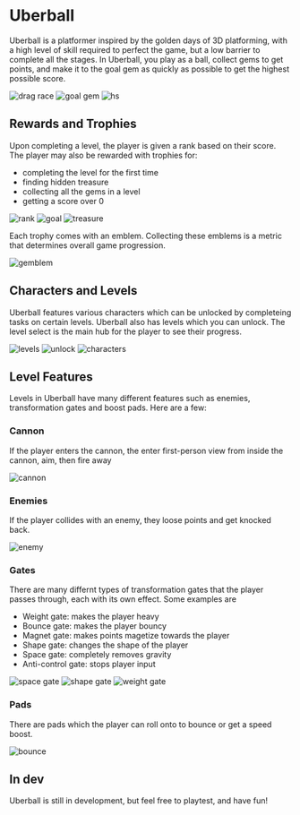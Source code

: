 # Uberball
Uberball is a platformer inspired by the golden days of 3D platforming, with a high level of skill required to perfect the game, but a low barrier to complete all the stages. In Uberball, you play as a ball, collect gems to get points, and make it to the goal gem as quickly as possible to get the highest possible score.

![drag race](Screenshots/dragrace101.PNG)
![goal gem](Screenshots/goal_gem.PNG)
![hs](Screenshots/new_hs.PNG)

## Rewards and Trophies
Upon completing a level, the player is given a rank based on their score. The player may also be rewarded with trophies for:
- completing the level for the first time
- finding hidden treasure
- collecting all the gems in a level
- getting a score over 0

![rank](Screenshots/new_record.PNG)
![goal](Screenshots/level_complete.PNG)
![treasure](Screenshots/treasure.PNG)


Each trophy comes with an emblem. Collecting these emblems is a metric that determines overall game progression.

![gemblem](Screenshots/gemblem.PNG)


## Characters and Levels
Uberball features various characters which can be unlocked by completeing tasks on certain levels. Uberball also has levels which you can unlock. The level select is the main hub for the player to see their progress.

![levels](Screenshots/level_select.PNG)
![unlock](Screenshots/character_unlock.PNG)
![characters](Screenshots/character_select.PNG)

## Level Features
Levels in Uberball have many different features such as enemies, transformation gates and boost pads. Here are a few:

### Cannon
If the player enters the cannon, the enter first-person view from inside the cannon, aim, then fire away

![cannon](Screenshots/cannon.PNG)

### Enemies
If the player collides with an enemy, they loose points and get knocked back.

![enemy](Screenshots/enemy.PNG)

### Gates
There are many differnt types of transformation gates that the player passes through, each with its own effect. Some examples are
- Weight gate: makes the player heavy
- Bounce gate: makes the player bouncy
- Magnet gate: makes points magetize towards the player
- Shape gate: changes the shape of the player
- Space gate: completely removes gravity
- Anti-control gate: stops player input

![space gate](Screenshots/space_gate.PNG)
![shape gate](Screenshots/shape_gate.PNG)
![weight gate](Screenshots/weight_gate.PNG)

### Pads
There are pads which the player can roll onto to bounce or get a speed boost.

![bounce](Screenshots/bounce.PNG)

## In dev
Uberball is still in development, but feel free to playtest, and have fun!